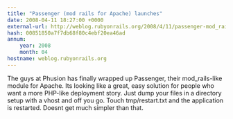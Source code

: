 ```yaml
---
title: "Passenger (mod rails for Apache) launches"
date: 2008-04-11 18:27:00 +0000
external-url: http://weblog.rubyonrails.org/2008/4/11/passenger-mod_rails-for-apache-launches/
hash: 00851850a7f7db68f80c4ebf20ea46ad
annum:
    year: 2008
    month: 04
hostname: weblog.rubyonrails.org
---
```


The guys at Phusion has finally wrapped up Passenger, their mod_rails-like module for Apache. Its looking like a great, easy solution for people who want a more PHP-like deployment story. Just dump your files in a directory setup with a vhost and off you go. Touch tmp/restart.txt and the application is restarted. Doesnt get much simpler than that.
